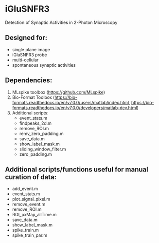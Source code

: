 # iGluSNFR3
Detection of Synaptic Activities in 2-Photon Microscopy

## Designed for:
- single plane image 
- iGluSNFR3 probe
- multi-cellular
- spontaneous synaptic activities

## Dependencies:
1) MLspike toolbox (https://github.com/MLspike)
2) Bio-Format Toolbox (https://bio-formats.readthedocs.io/en/v7.0.0/users/matlab/index.html, https://bio-formats.readthedocs.io/en/v7.0.0/developers/matlab-dev.html)
3) Additional scripts:
      - event_stats.m
      - findpeaks_2d.m
      - remove_ROI.m
      - remv_zero_padding.m
      - save_data.m
      - show_label_mask.m
      - sliding_window_filter.m
      - zero_padding.m

## Additional scripts/functions useful for manual curation of data:
- add_event.m
- event_stats.m
- plot_signal_pixel.m
- remove_event.m
- remove_ROI.m
- ROI_pxMap_allTime.m
- save_data.m
- show_label_mask.m
- spike_train.m
- spike_train_par.m
